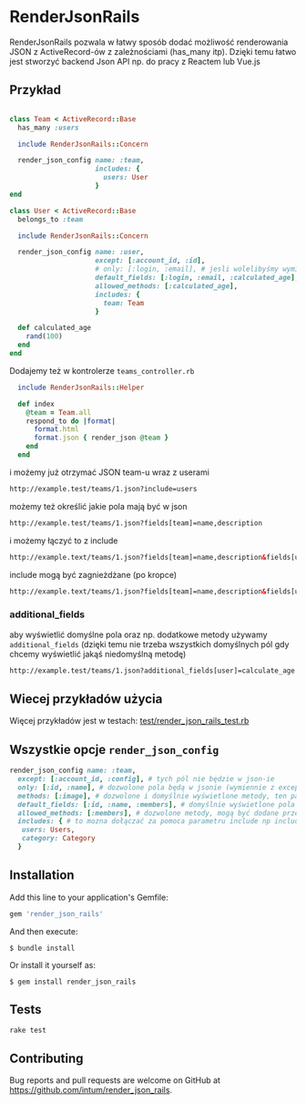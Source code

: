 # RenderJsonRails

RenderJsonRails pozwala w łatwy sposób dodać możliwość renderowania JSON z ActiveRecord-ów z zależnościami (has_many itp).
Dzięki temu łatwo jest stworzyć backend Json API np. do pracy z Reactem lub Vue.js

## Przykład

```ruby

class Team < ActiveRecord::Base
  has_many :users

  include RenderJsonRails::Concern

  render_json_config name: :team,
                     includes: {
                       users: User
                     }
end

class User < ActiveRecord::Base
  belongs_to :team

  include RenderJsonRails::Concern

  render_json_config name: :user,
                     except: [:account_id, :id],
                     # only: [:login, :email], # jesli wolelibyśmy wymienić pola zamiast je wykluczać przy pomocy "except"
                     default_fields: [:login, :email, :calculated_age],
                     allowed_methods: [:calculated_age],
                     includes: {
                       team: Team
                     }

  def calculated_age
    rand(100)
  end
end
```

Dodajemy też w kontrolerze ```teams_controller.rb```

```ruby
  include RenderJsonRails::Helper

  def index
    @team = Team.all
    respond_to do |format|
      format.html
      format.json { render_json @team }
    end
  end
```

i możemy już otrzymać JSON team-u wraz z userami

```html
http://example.test/teams/1.json?include=users
```

możemy też określić jakie pola mają być w json

```html
http://example.test/teams/1.json?fields[team]=name,description
```

i możemy łączyć to z include

```html
http://example.text/teams/1.json?fields[team]=name,description&fields[user]=email,name&include=users
```

include mogą być zagnieżdżane (po kropce)

```html
http://example.text/teams/1.json?fields[team]=name,description&fields[user]=email,name&fields[role]=name&include=users,users.roles
```

### additional_fields

aby wyświetlić domyślne pola oraz np. dodatkowe metody używamy `additional_fields` (dzięki temu nie trzeba wszystkich domyślnych pól gdy chcemy wyświetlić jakąś niedomyślną metodę)

```html
http://example.test/teams/1.json?additional_fields[user]=calculate_age # wyświetli wszystkie pole usera oraz dodatkowo `calculate_age`
```

 
## Wiecej przykładów użycia

Więcej przykładów jest w testach: [test/render_json_rails_test.rb](test/render_json_rails_test.rb)



## Wszystkie opcje ```render_json_config```

```ruby
render_json_config name: :team,
  except: [:account_id, :config], # tych pól nie będzie w json-ie
  only: [:id, :name], # dozwolone pola będą w jsonie (wymiennie z except)
  methods: [:image], # dozwolone i domyślnie wyświetlone metody, ten parametr warto uzywac tylko, gdy nie ma parametru "default_fields" - przy ustawionym "default_fields" trzeba metody wymienic w allowed_methods
  default_fields: [:id, :name, :members], # domyślnie wyświetlone pola + metody
  allowed_methods: [:members], # dozwolone metody, mogą być dodane przez parametr fileds np: fields[team]=id,members
  includes: { # to mozna dołączać za pomoca parametru include np include=users,category,users.roles
   users: Users,
   category: Category
  }
```

## Installation

Add this line to your application's Gemfile:

```ruby
gem 'render_json_rails'
```

And then execute:

    $ bundle install

Or install it yourself as:

    $ gem install render_json_rails

## Tests

```
rake test
```


## Contributing

Bug reports and pull requests are welcome on GitHub at https://github.com/intum/render_json_rails.

